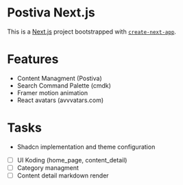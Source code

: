# Postiva Next.js

This is a [Next.js](https://nextjs.org/) project bootstrapped with [`create-next-app`](https://github.com/vercel/next.js/tree/canary/packages/create-next-app).

# Features

* Content Managment (Postiva)
* Search Command Palette (cmdk)
* Framer motion animation
* React avatars (avvvatars.com)

# Tasks

* Shadcn implementation and theme configuration
* [ ] UI Koding (home_page, content_detail)
* [ ] Category managment
* [ ] Content detail markdown render